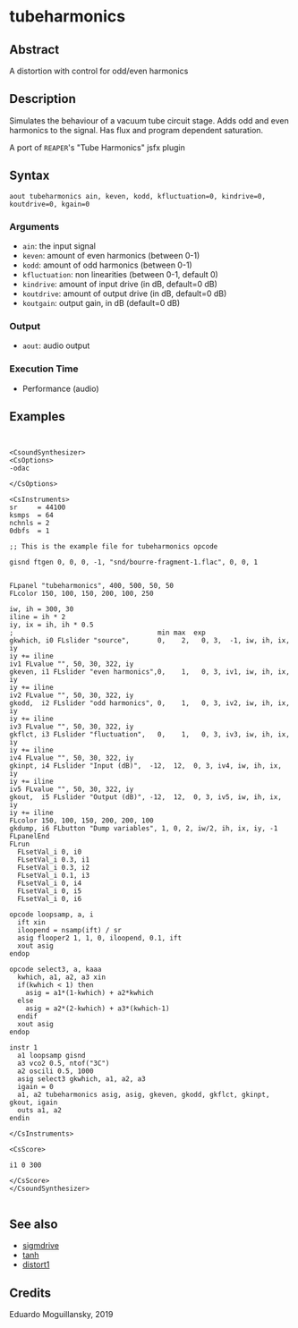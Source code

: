 # tubeharmonics

## Abstract

A distortion with control for odd/even harmonics

## Description

Simulates the behaviour of a vacuum tube circuit stage. Adds odd and 
even harmonics to the signal. Has flux and program dependent saturation.

A port of `REAPER`'s "Tube Harmonics" jsfx plugin
    

## Syntax

    aout tubeharmonics ain, keven, kodd, kfluctuation=0, kindrive=0, koutdrive=0, kgain=0

    

### Arguments

* `ain`: the input signal
* `keven`: amount of even harmonics (between 0-1)
* `kodd`: amount of odd harmonics (between 0-1)
* `kfluctuation`: non linearities (between 0-1, default 0)
* `kindrive`: amount of input drive (in dB, default=0 dB)
* `koutdrive`: amount of output drive (in dB, default=0 dB)
* `koutgain`: output gain, in dB (default=0 dB)

### Output

* `aout`: audio output

### Execution Time

* Performance (audio)

## Examples

```csound


<CsoundSynthesizer>
<CsOptions>
-odac 

</CsOptions>

<CsInstruments>
sr     = 44100
ksmps  = 64
nchnls = 2
0dbfs  = 1

;; This is the example file for tubeharmonics opcode

gisnd ftgen 0, 0, 0, -1, "snd/bourre-fragment-1.flac", 0, 0, 1


FLpanel "tubeharmonics", 400, 500, 50, 50
FLcolor 150, 100, 150, 200, 100, 250

iw, ih = 300, 30
iline = ih * 2
iy, ix = ih, ih * 0.5
;                                    min max  exp
gkwhich, i0 FLslider "source",       0,    2,   0, 3,  -1, iw, ih, ix, iy
iy += iline
iv1 FLvalue "", 50, 30, 322, iy
gkeven, i1 FLslider "even harmonics",0,    1,   0, 3, iv1, iw, ih, ix, iy
iy += iline
iv2 FLvalue "", 50, 30, 322, iy
gkodd,  i2 FLslider "odd harmonics", 0,    1,   0, 3, iv2, iw, ih, ix, iy
iy += iline
iv3 FLvalue "", 50, 30, 322, iy
gkflct, i3 FLslider "fluctuation",   0,    1,   0, 3, iv3, iw, ih, ix, iy
iy += iline
iv4 FLvalue "", 50, 30, 322, iy
gkinpt, i4 FLslider "Input (dB)",  -12,  12,  0, 3, iv4, iw, ih, ix, iy
iy += iline
iv5 FLvalue "", 50, 30, 322, iy
gkout,  i5 FLslider "Output (dB)", -12,  12,  0, 3, iv5, iw, ih, ix, iy
iy += iline
FLcolor 150, 100, 150, 200, 200, 100
gkdump, i6 FLbutton "Dump variables", 1, 0, 2, iw/2, ih, ix, iy, -1 
FLpanelEnd
FLrun
  FLsetVal_i 0, i0
  FLsetVal_i 0.3, i1
  FLsetVal_i 0.3, i2
  FLsetVal_i 0.1, i3
  FLsetVal_i 0, i4
  FLsetVal_i 0, i5
  FLsetVal_i 0, i6
  
opcode loopsamp, a, i
  ift xin
  iloopend = nsamp(ift) / sr
  asig flooper2 1, 1, 0, iloopend, 0.1, ift
  xout asig
endop

opcode select3, a, kaaa
  kwhich, a1, a2, a3 xin
  if(kwhich < 1) then
    asig = a1*(1-kwhich) + a2*kwhich
  else
    asig = a2*(2-kwhich) + a3*(kwhich-1)
  endif
  xout asig
endop

instr 1
  a1 loopsamp gisnd
  a3 vco2 0.5, ntof("3C")
  a2 oscili 0.5, 1000
  asig select3 gkwhich, a1, a2, a3
  igain = 0
  a1, a2 tubeharmonics asig, asig, gkeven, gkodd, gkflct, gkinpt, gkout, igain
  outs a1, a2
endin

</CsInstruments>

<CsScore>

i1 0 300

</CsScore>
</CsoundSynthesizer>


```


## See also

* [sigmdrive](sigmdrive.md)
* [tanh](http://www.csounds.com/manual/html/tanh.html)
* [distort1](http://www.csounds.com/manual/html/distort1.html)

## Credits

Eduardo Moguillansky, 2019
